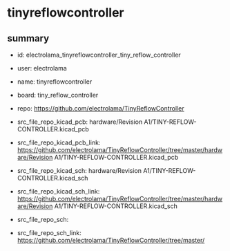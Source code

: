 # tinyreflowcontroller
 
## summary 
* id: electrolama_tinyreflowcontroller_tiny_reflow_controller
* user: electrolama
* name: tinyreflowcontroller
* board: tiny_reflow_controller
* repo: https://github.com/electrolama/TinyReflowController
* src_file_repo_kicad_pcb: hardware/Revision A1/TINY-REFLOW-CONTROLLER.kicad_pcb
* src_file_repo_kicad_pcb_link: https://github.com/electrolama/TinyReflowController/tree/master/hardware/Revision A1/TINY-REFLOW-CONTROLLER.kicad_pcb
* src_file_repo_kicad_sch: hardware/Revision A1/TINY-REFLOW-CONTROLLER.kicad_sch
* src_file_repo_kicad_sch_link: https://github.com/electrolama/TinyReflowController/tree/master/hardware/Revision A1/TINY-REFLOW-CONTROLLER.kicad_sch

* src_file_repo_sch: 
* src_file_repo_sch_link: https://github.com/electrolama/TinyReflowController/tree/master/






